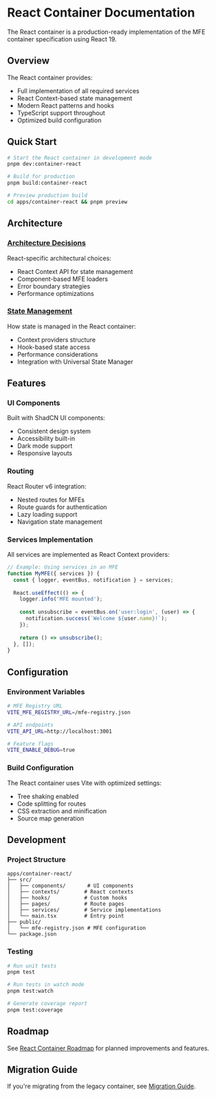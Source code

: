# React Container Documentation

The React container is a production-ready implementation of the MFE container specification using React 19.

## Overview

The React container provides:
- Full implementation of all required services
- React Context-based state management
- Modern React patterns and hooks
- TypeScript support throughout
- Optimized build configuration

## Quick Start

```bash
# Start the React container in development mode
pnpm dev:container-react

# Build for production
pnpm build:container-react

# Preview production build
cd apps/container-react && pnpm preview
```

## Architecture

### [Architecture Decisions](./architecture/decisions.md)

React-specific architectural choices:
- React Context API for state management
- Component-based MFE loaders
- Error boundary strategies
- Performance optimizations

### [State Management](./architecture/state-management.md)

How state is managed in the React container:
- Context providers structure
- Hook-based state access
- Performance considerations
- Integration with Universal State Manager

## Features

### UI Components

Built with ShadCN UI components:
- Consistent design system
- Accessibility built-in
- Dark mode support
- Responsive layouts

### Routing

React Router v6 integration:
- Nested routes for MFEs
- Route guards for authentication
- Lazy loading support
- Navigation state management

### Services Implementation

All services are implemented as React Context providers:

```typescript
// Example: Using services in an MFE
function MyMFE({ services }) {
  const { logger, eventBus, notification } = services;
  
  React.useEffect(() => {
    logger.info('MFE mounted');
    
    const unsubscribe = eventBus.on('user:login', (user) => {
      notification.success(`Welcome ${user.name}!`);
    });
    
    return () => unsubscribe();
  }, []);
}
```

## Configuration

### Environment Variables

```bash
# MFE Registry URL
VITE_MFE_REGISTRY_URL=/mfe-registry.json

# API endpoints
VITE_API_URL=http://localhost:3001

# Feature flags
VITE_ENABLE_DEBUG=true
```

### Build Configuration

The React container uses Vite with optimized settings:
- Tree shaking enabled
- Code splitting for routes
- CSS extraction and minification
- Source map generation

## Development

### Project Structure

```
apps/container-react/
├── src/
│   ├── components/       # UI components
│   ├── contexts/        # React contexts
│   ├── hooks/           # Custom hooks
│   ├── pages/           # Route pages
│   ├── services/        # Service implementations
│   └── main.tsx         # Entry point
├── public/
│   └── mfe-registry.json # MFE configuration
└── package.json
```

### Testing

```bash
# Run unit tests
pnpm test

# Run tests in watch mode
pnpm test:watch

# Generate coverage report
pnpm test:coverage
```

## Roadmap

See [React Container Roadmap](./roadmap.md) for planned improvements and features.

## Migration Guide

If you're migrating from the legacy container, see [Migration Guide](./migration.md).